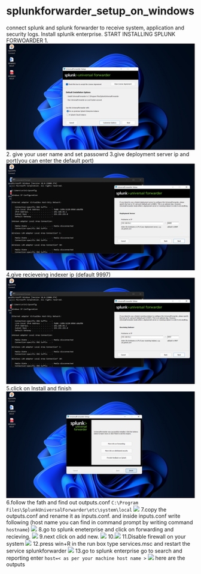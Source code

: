 # splunkforwarder_setup_on_windows
connect splunk and splunk forwarder to receive system, application and security logs.
Install splunlk enterprise.
START INSTALLING SPLUNK FORWOARDER
1.<img src="https://github.com/srinibasch/splunkforwarder_setup_on_windows/blob/main/splunkforworder1.png">
2. give your user name and set passowrd
3.give deployment server ip and port(you can enter the default port)
   <img src="https://github.com/srinibasch/splunkforwarder_setup_on_windows/blob/main/splunkforworder2.png">
4.give recieveing indexer ip (default 9997)
  <img src="https://github.com/srinibasch/splunkforwarder_setup_on_windows/blob/main/splunkforworder3.png">
5.click on Install and finish
  <img src="https://github.com/srinibasch/splunkforwarder_setup_on_windows/blob/main/splunkforworder4.png">
6.follow the fath and find out outputs.conf
  ```C:\Program Files\SplunkUniversalForwarder\etc\system\local```
  <img src="https://github.com/srinibasch/splunkforwarder_setup_on_windows/blob/main/splunkforworder5.png">
7.copy the outputs.conf and rename it as inputs.conf.
  and inside inputs.conf write following (host name you can find in command prompt by writing command ``` hostname```)
  <img src="https://github.com/srinibasch/splunkforwarder_setup_on_windows/blob/main/splunkforworder6.png">
8.go to splunk eneterprise and click on forwarding and recieving.
  <img src="https://github.com/srinibasch/splunkforwarder_setup_on_windows/blob/main/splunkforworder7.png">
9.next click on add new.
  <img src="https://github.com/srinibasch/splunkforwarder_setup_on_windows/blob/main/splunkforworder8.png">
10.<img src="https://github.com/srinibasch/splunkforwarder_setup_on_windows/blob/main/splunkforworder9.png">
11.Disable firewall on your system
   <img src="https://github.com/srinibasch/splunkforwarder_setup_on_windows/blob/main/splunkforworder10.png">
12.press win+R in the run box type services.msc
   and restart the service splunkforwarder
   <img src="https://github.com/srinibasch/splunkforwarder_setup_on_windows/blob/main/splunkforworder11.png">
13.go to splunk enterprise 
   go to search and reporting
   enter ```host=< as per your machine host name >```
   <img src="https://github.com/srinibasch/splunkforwarder_setup_on_windows/blob/main/splunkforworder12.png">
   here are the outputs
